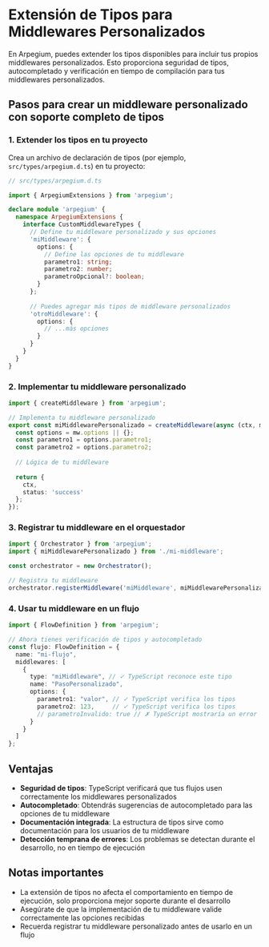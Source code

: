 # Extensión de Tipos para Middlewares Personalizados

En Arpegium, puedes extender los tipos disponibles para incluir tus propios middlewares personalizados. Esto proporciona seguridad de tipos, autocompletado y verificación en tiempo de compilación para tus middlewares personalizados.

## Pasos para crear un middleware personalizado con soporte completo de tipos

### 1. Extender los tipos en tu proyecto

Crea un archivo de declaración de tipos (por ejemplo, `src/types/arpegium.d.ts`) en tu proyecto:

```typescript
// src/types/arpegium.d.ts

import { ArpegiumExtensions } from 'arpegium';

declare module 'arpegium' {
  namespace ArpegiumExtensions {
    interface CustomMiddlewareTypes {
      // Define tu middleware personalizado y sus opciones
      'miMiddleware': {
        options: {
          // Define las opciones de tu middleware
          parametro1: string;
          parametro2: number;
          parametroOpcional?: boolean;
        }
      };
      
      // Puedes agregar más tipos de middleware personalizados
      'otroMiddleware': {
        options: {
          // ...más opciones
        }
      }
    }
  }
}
```

### 2. Implementar tu middleware personalizado

```typescript
import { createMiddleware } from 'arpegium';

// Implementa tu middleware personalizado
export const miMiddlewarePersonalizado = createMiddleware(async (ctx, mw, tools) => {
  const options = mw.options || {};
  const parametro1 = options.parametro1;
  const parametro2 = options.parametro2;
  
  // Lógica de tu middleware
  
  return {
    ctx,
    status: 'success'
  };
});
```

### 3. Registrar tu middleware en el orquestador

```typescript
import { Orchestrator } from 'arpegium';
import { miMiddlewarePersonalizado } from './mi-middleware';

const orchestrator = new Orchestrator();

// Registra tu middleware
orchestrator.registerMiddleware('miMiddleware', miMiddlewarePersonalizado);
```

### 4. Usar tu middleware en un flujo

```typescript
import { FlowDefinition } from 'arpegium';

// Ahora tienes verificación de tipos y autocompletado
const flujo: FlowDefinition = {
  name: "mi-flujo",
  middlewares: [
    {
      type: "miMiddleware", // ✓ TypeScript reconoce este tipo
      name: "PasoPersonalizado",
      options: {
        parametro1: "valor", // ✓ TypeScript verifica los tipos
        parametro2: 123,     // ✓ TypeScript verifica los tipos
        // parametroInvalido: true // ✗ TypeScript mostraría un error
      }
    }
  ]
};
```

## Ventajas

- **Seguridad de tipos**: TypeScript verificará que tus flujos usen correctamente los middlewares personalizados
- **Autocompletado**: Obtendrás sugerencias de autocompletado para las opciones de tu middleware
- **Documentación integrada**: La estructura de tipos sirve como documentación para los usuarios de tu middleware
- **Detección temprana de errores**: Los problemas se detectan durante el desarrollo, no en tiempo de ejecución

## Notas importantes

- La extensión de tipos no afecta el comportamiento en tiempo de ejecución, solo proporciona mejor soporte durante el desarrollo
- Asegúrate de que la implementación de tu middleware valide correctamente las opciones recibidas
- Recuerda registrar tu middleware personalizado antes de usarlo en un flujo
